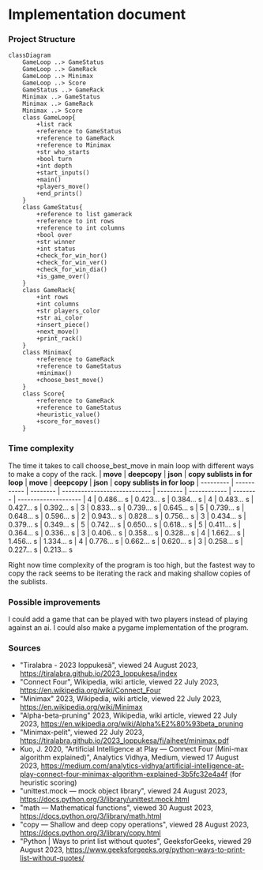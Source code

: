 # Implementation document

### Project Structure
```mermaid
classDiagram
    GameLoop ..> GameStatus
    GameLoop ..> GameRack
    GameLoop ..> Minimax
    GameLoop ..> Score
    GameStatus ..> GameRack
    Minimax ..> GameStatus
    Minimax ..> GameRack
    Minimax ..> Score
    class GameLoop{
        +list rack
        +reference to GameStatus
        +reference to GameRack
        +reference to Minimax
        +str who_starts
        +bool turn
        +int depth
        +start_inputs()
        +main()
        +players_move()
        +end_prints()
    }
    class GameStatus{
        +reference to list gamerack
        +reference to int rows
        +reference to int columns
        +bool over
        +str winner
        +int status
        +check_for_win_hor()
        +check_for_win_ver()
        +check_for_win_dia()
        +is_game_over()
    }
    class GameRack{
        +int rows
        +int columns
        +str players_color
        +str ai_color
        +insert_piece()
        +next_move()
        +print_rack()
    }
    class Minimax{
        +reference to GameRack
        +reference to GameStatus
        +minimax()
        +choose_best_move()
    }
    class Score{
        +reference to GameRack
        +reference to GameStatus
        +heuristic_value()
        +score_for_moves()
    }
```

### Time complexity 
The time it takes to call choose_best_move in main loop with different ways to make a copy of the rack.
| **move** | **deepcopy** | **json** | **copy sublists in for loop** | **move** | **deepcopy** | **json** | **copy sublists in for loop**
| --------- | ----------- | -------- | ---------------------------- | -------- | ------------ | -------- | -------------------- 
| 4 | 0.486... s | 0.423... s | 0.384... s | 4 | 0.483... s | 0.427... s | 0.392... s
| 3 | 0.833... s | 0.739... s | 0.645... s | 5 | 0.739... s | 0.648... s | 0.596... s 
| 2 | 0.943... s | 0.828... s | 0.756... s | 3 | 0.434... s | 0.379... s | 0.349... s 
| 5 | 0.742... s | 0.650... s | 0.618... s | 5 | 0.411... s | 0.364... s | 0.336... s 
| 3 | 0.406... s | 0.358... s | 0.328... s | 4 | 1.662... s | 1.456... s | 1.334... s 
| 4 | 0.776... s | 0.662... s | 0.620... s | 3 | 0.258... s | 0.227... s | 0.213... s  

Right now time complexity of the program is too high, but the fastest way to copy the rack seems to be iterating the rack and making shallow copies of the sublists. 

### Possible improvements
I could add a game that can be played with two players instead of playing against an ai. I could also make a pygame implementation of the program.

### Sources
- "Tiralabra - 2023 loppukesä", viewed 24 August 2023, https://tiralabra.github.io/2023_loppukesa/index
- "Connect Four", Wikipedia, wiki article, viewed 22 July 2023, https://en.wikipedia.org/wiki/Connect_Four
- "Minimax" 2023, Wikipedia, wiki article, viewed 22 July 2023, https://en.wikipedia.org/wiki/Minimax
- "Alpha-beta-pruning" 2023, Wikipedia, wiki article, viewed 22 July 2023, https://en.wikipedia.org/wiki/Alpha%E2%80%93beta_pruning
- "Minimax-pelit", viewed 22 July 2023, https://tiralabra.github.io/2023_loppukesa/fi/aiheet/minimax.pdf
- Kuo, J. 2020, "Artificial Intelligence at Play — Connect Four (Mini-max algorithm explained)", Analytics Vidhya, Medium, viewed 17 August 2023, https://medium.com/analytics-vidhya/artificial-intelligence-at-play-connect-four-minimax-algorithm-explained-3b5fc32e4a4f (for heuristic scoring)
- "unittest.mock — mock object library", viewed 24 August 2023, https://docs.python.org/3/library/unittest.mock.html
- "math — Mathematical functions", viewed 30 August 2023, https://docs.python.org/3/library/math.html
- "copy — Shallow and deep copy operations", viewed 28 August 2023, https://docs.python.org/3/library/copy.html
- "Python | Ways to print list without quotes", GeeksforGeeks, viewed 29 August 2023, https://www.geeksforgeeks.org/python-ways-to-print-list-without-quotes/
